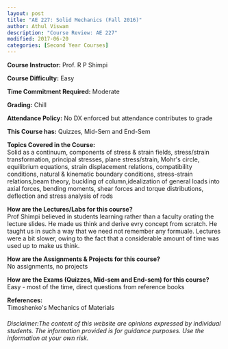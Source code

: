 ```yaml
---
layout: post
title: "AE 227: Solid Mechanics (Fall 2016)"
author: Athul Viswam
description: "Course Review: AE 227"
modified: 2017-06-20
categories: [Second Year Courses]
---
```


**Course Instructor:** Prof. R P Shimpi

**Course Difficulty:** Easy

**Time Commitment Required:** Moderate

**Grading:** Chill

**Attendance Policy:** No DX enforced but attendance contributes to grade

**This Course has:** Quizzes, Mid-Sem and End-Sem

**Topics Covered in the Course:**  
Solid as a continuum,  components of stress & strain fields, stress/strain transformation, principal stresses, plane stress/strain, Mohr's circle, equilibrium equations, strain displacement relations, compatibility conditions, natural & kinematic boundary conditions, stress-strain relations,beam theory, buckling of column,idealization of general loads into axial forces, bending moments, shear forces and torque distributions, deflection and stress analysis of rods

**How are the Lectures/Labs for this course?**  
Prof Shimpi believed in students learning rather than a faculty orating the lecture slides. He made us think and derive evry concept from scratch. He taught us in such a way that we need not remember any formuale. Lectures were a bit slower, owing to the fact that a considerable amount of time was used up to make us think.

**How are the Assignments & Projects for this course?**  
No assignments, no projects

**How are the Exams (Quizzes, Mid-sem and End-sem) for this course?**  
Easy - most of the time, direct questions from reference books

**References:**  
Timoshenko's Mechanics of Materials

###### Disclaimer:The content of this website are opinions expressed by individual students. The information provided is for guidance purposes. Use the information at your own risk. 
